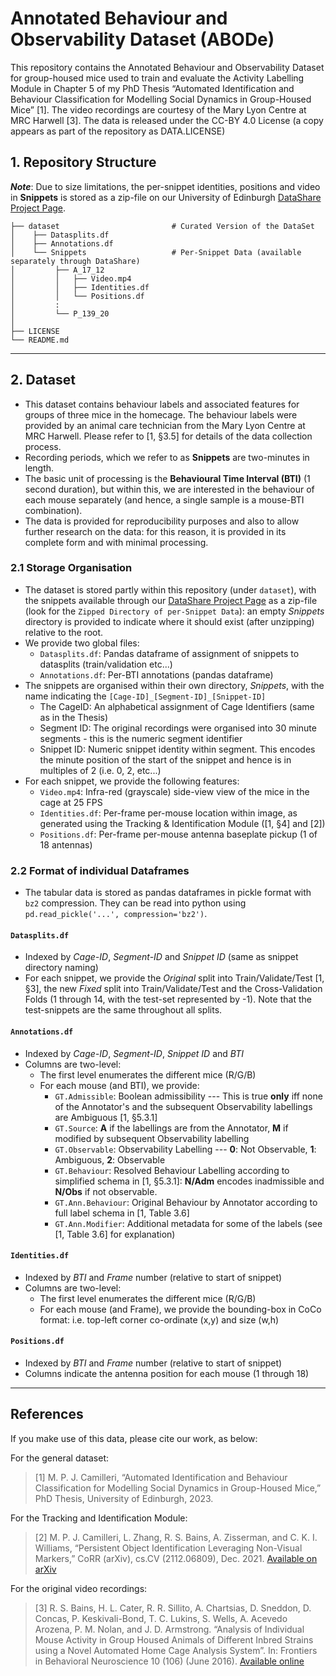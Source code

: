 # Annotated Behaviour and Observability Dataset (ABODe)
This repository contains the Annotated Behaviour and Observability Dataset for group-housed mice used to train and evaluate the Activity Labelling Module in Chapter 5 of my PhD Thesis “Automated Identification and Behaviour Classification for Modelling Social Dynamics in Group-Housed Mice” [1].
The video recordings are courtesy of the Mary Lyon Centre at MRC Harwell [3].
The data is released under the CC-BY 4.0 License (a copy appears as part of the repository as DATA.LICENSE)

## 1. Repository Structure

***Note***: Due to size limitations, the per-snippet identities, positions and video in **Snippets** is stored as a zip-file on our University of Edinburgh [DataShare Project Page](https://datashare.ed.ac.uk/handle/10283/4837).
```
├── dataset                         # Curated Version of the DataSet
│    ├── Datasplits.df
│    ├── Annotations.df
│    └── Snippets                   # Per-Snippet Data (available separately through DataShare)
│         ├── A_17_12
│         │   ├── Video.mp4
│         │   ├── Identities.df
│         │   └── Positions.df
│         :
│         └── P_139_20
│
├── LICENSE
└── README.md
```

-------------

## 2. Dataset
 * This dataset contains behaviour labels and associated features for groups of three mice in the homecage. The behaviour labels were provided by an animal care technician from the Mary Lyon Centre at MRC Harwell. Please refer to [1, §3.5] for details of the data collection process.
 * Recording periods, which we refer to as **Snippets** are two-minutes in length.
 * The basic unit of processing is the **Behavioural Time Interval (BTI)** (1 second duration), but within this, we are interested in the behaviour of each mouse separately (and hence, a single sample is a mouse-BTI combination).
 * The data is provided for reproducibility purposes and also to allow further research on the data: for this reason, it is provided in its complete form and with minimal processing.

### 2.1 Storage Organisation
 * The dataset is stored partly within this repository (under `dataset`), with the snippets available through our [DataShare Project Page](https://datashare.ed.ac.uk/handle/10283/4837) as a zip-file (look for the `Zipped Directory of per-Snippet Data`): an empty *Snippets* directory is provided to indicate where it should exist (after unzipping) relative to the root.
 * We provide two global files:
    * `Datasplits.df`: Pandas dataframe of assignment of snippets to datasplits (train/validation etc...)
    * `Annotations.df`: Per-BTI annotations (pandas dataframe)
 * The snippets are organised within their own directory, *Snippets*, with the name indicating the `[Cage-ID]_[Segment-ID]_[Snippet-ID]`
    * The CageID: An alphabetical assignment of Cage Identifiers (same as in the Thesis)
    * Segment ID: The original recordings were organised into 30 minute segments - this is the numeric segment identifier
    * Snippet ID: Numeric snippet identity within segment. This encodes the minute position of the start of the snippet and hence is in multiples of 2 (i.e. 0, 2, etc...)
 * For each snippet, we provide the following features:
    * `Video.mp4`: Infra-red (grayscale) side-view view of the mice in the cage at 25 FPS
    * `Identities.df`: Per-frame per-mouse location within image, as generated using the Tracking & Identification Module ([1, §4] and [2])
    * `Positions.df`: Per-frame per-mouse antenna baseplate pickup (1 of 18 antennas)

### 2.2 Format of individual Dataframes
 * The tabular data is stored as pandas dataframes in pickle format with `bz2` compression. They can be read into python using `pd.read_pickle('...', compression='bz2')`.

#### `Datasplits.df`
 * Indexed by *Cage-ID*, *Segment-ID* and *Snippet ID* (same as snippet directory naming)
 * For each snippet, we provide the *Original* split into Train/Validate/Test [1, §3], the new *Fixed* split into Train/Validate/Test and the Cross-Validation Folds (1 through 14, with the test-set represented by -1). Note that the test-snippets are the same throughout all splits.

#### `Annotations.df`
 * Indexed by *Cage-ID*, *Segment-ID*, *Snippet ID* and *BTI*
 * Columns are two-level:
    * The first level enumerates the different mice (R/G/B)
    * For each mouse (and BTI), we provide:
        * `GT.Admissible`: Boolean admissibility --- This is true **only** iff none of the Annotator's and the subsequent Observability labellings are Ambiguous [1, §5.3.1]
        * `GT.Source`: **A** if the labellings are from the Annotator, **M** if modified by subsequent Observability labelling
        * `GT.Observable`: Observability Labelling --- **0**: Not Observable, **1**: Ambiguous, **2**: Observable
        * `GT.Behaviour`: Resolved Behaviour Labelling according to simplified schema in [1, §5.3.1]: **N/Adm** encodes inadmissible and **N/Obs** if not observable.
        * `GT.Ann.Behaviour`: Original Behaviour by Annotator according to full label schema in [1, Table 3.6]
        * `GT.Ann.Modifier`: Additional metadata for some of the labels (see [1, Table 3.6] for explanation)

#### `Identities.df`
 * Indexed by *BTI* and *Frame* number (relative to start of snippet)
 * Columns are two-level:
    * The first level enumerates the different mice (R/G/B)
    * For each mouse (and Frame), we provide the bounding-box in CoCo format: i.e. top-left corner co-ordinate (x,y) and size (w,h)

#### `Positions.df`
 * Indexed by *BTI* and *Frame* number (relative to start of snippet)
 * Columns indicate the antenna position for each mouse (1 through 18)

-------------

## References
 If you make use of this data, please cite our work, as below:

 For the general dataset:
 > [1] M. P. J. Camilleri, “Automated Identification and Behaviour Classification for Modelling Social Dynamics in Group-Housed Mice,” PhD Thesis, University of Edinburgh, 2023.

 For the Tracking and Identification Module:
 > [2] M. P. J. Camilleri, L. Zhang, R. S. Bains, A. Zisserman, and C. K. I. Williams, “Persistent Object Identification Leveraging Non-Visual Markers,” CoRR (arXiv), cs.CV (2112.06809), Dec. 2021. [Available on arXiv](https://arxiv.org/pdf/2112.06809.pdf)

 For the original video recordings:
 > [3] R. S. Bains, H. L. Cater, R. R. Sillito, A. Chartsias, D. Sneddon, D. Concas, P. Keskivali-Bond, T. C. Lukins, S. Wells, A. Acevedo Arozena, P. M. Nolan, and J. D. Armstrong. “Analysis of Individual Mouse Activity in Group Housed Animals of Different Inbred Strains using a Novel Automated Home Cage Analysis System”. In: Frontiers in Behavioral Neuroscience 10 (106) (June 2016). [Available online](https://core.ac.uk/reader/82834260)
